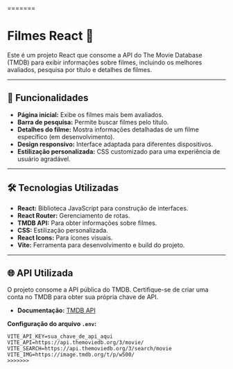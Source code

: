 =======
# Filmes React 🎥

Este é um projeto React que consome a API do The Movie Database (TMDB) para exibir informações sobre filmes, incluindo os melhores avaliados, pesquisa por título e detalhes de filmes.

---

## 🚀 Funcionalidades

- **Página inicial:** Exibe os filmes mais bem avaliados.
- **Barra de pesquisa:** Permite buscar filmes pelo título.
- **Detalhes do filme:** Mostra informações detalhadas de um filme específico (em desenvolvimento).
- **Design responsivo:** Interface adaptada para diferentes dispositivos.
- **Estilização personalizada:** CSS customizado para uma experiência de usuário agradável.

---

## 🛠️ Tecnologias Utilizadas

- **React:** Biblioteca JavaScript para construção de interfaces.
- **React Router:** Gerenciamento de rotas.
- **TMDB API:** Para obter informações sobre filmes.
- **CSS:** Estilização personalizada.
- **React Icons:** Para ícones visuais.
- **Vite:** Ferramenta para desenvolvimento e build do projeto.

---

## 🌐 API Utilizada

O projeto consome a API pública do TMDB. Certifique-se de criar uma conta no TMDB para obter sua própria chave de API.

- **Documentação:** [TMDB API](https://developers.themoviedb.org/3)

**Configuração do arquivo `.env`:**
```env
VITE_API_KEY=sua_chave_de_api_aqui
VITE_API=https://api.themoviedb.org/3/movie/
VITE_SEARCH=https://api.themoviedb.org/3/search/movie
VITE_IMG=https://image.tmdb.org/t/p/w500/
>>>>>>>
